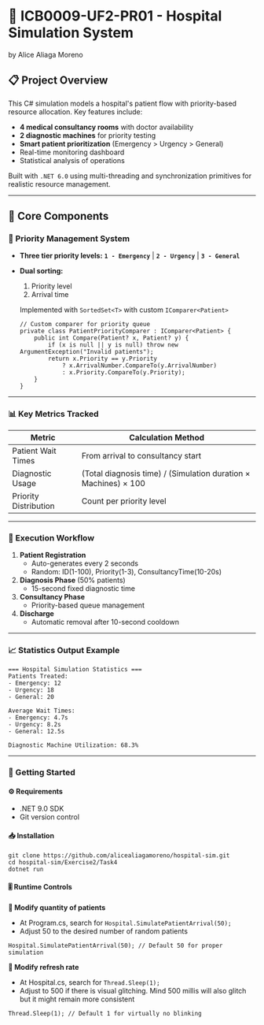 # 🏥 ICB0009-UF2-PR01 - Hospital Simulation System
by Alice Aliaga Moreno

## 📋 Project Overview
This C# simulation models a hospital's patient flow with priority-based resource allocation. Key features include:

* __4 medical consultancy rooms__ with doctor availability
* __2 diagnostic machines__ for priority testing
* __Smart patient prioritization__ (Emergency > Urgency > General)
* Real-time monitoring dashboard
* Statistical analysis of operations

Built with `.NET 6.0` using multi-threading and synchronization primitives for realistic resource management.

---

## 🧮 Core Components

### 🚨 Priority Management System
* __Three tier priority levels:__
**`1 - Emergency`** | **`2 - Urgency`** | **`3 - General`**
* __Dual sorting:__
    1. Priority level
    2. Arrival time

    Implemented with `SortedSet<T>` with custom `IComparer<Patient>`

    ```
    // Custom comparer for priority queue
    private class PatientPriorityComparer : IComparer<Patient> {
        public int Compare(Patient? x, Patient? y) {
            if (x is null || y is null) throw new ArgumentException("Invalid patients");
            return x.Priority == y.Priority 
                ? x.ArrivalNumber.CompareTo(y.ArrivalNumber) 
                : x.Priority.CompareTo(y.Priority);
        }
    }
    ```

---

### 📊 Key Metrics Tracked

| Metric                | Calculation Method |
| --------------------- | ------------------ |
| Patient Wait Times    | From arrival to consultancy start |
| Diagnostic Usage      | (Total diagnosis time) / (Simulation duration × Machines) × 100 |
| Priority Distribution | Count per priority level |

---

### 🚦 Execution Workflow
1. **Patient Registration**
    * Auto-generates every 2 seconds
    * Random: ID(1-100), Priority(1-3), ConsultancyTime(10-20s)
2. **Diagnosis Phase** (50% patients)
    * 15-second fixed diagnostic time
3. **Consultancy Phase**
    * Priority-based queue management
4. **Discharge**
    * Automatic removal after 10-second cooldown

---

### 📈 Statistics Output Example 

```
=== Hospital Simulation Statistics ===
Patients Treated:
- Emergency: 12
- Urgency: 18 
- General: 20

Average Wait Times:
- Emergency: 4.7s
- Urgency: 8.2s
- General: 12.5s

Diagnostic Machine Utilization: 68.3%
```

---

### 🚀 Getting Started

#### ⚙️ Requirements
* .NET 9.0 SDK
* Git version control

#### 📥 Installation

```
git clone https://github.com/alicealiagamoreno/hospital-sim.git
cd hospital-sim/Exercise2/Task4
dotnet run
```

#### 🎚️ Runtime Controls

**🔧 Modify quantity of patients**

* At Program.cs, search for ```Hospital.SimulatePatientArrival(50);```
* Adjust 50 to the desired number of random patients

```Hospital.SimulatePatientArrival(50); // Default 50 for proper simulation```

**🔧 Modify refresh rate**

* At Hospital.cs, search for ```Thread.Sleep(1);```
* Adjust to 500 if there is visual glitching. Mind 500 millis will also glitch but it might remain more consistent

```Thread.Sleep(1); // Default 1 for virtually no blinking```